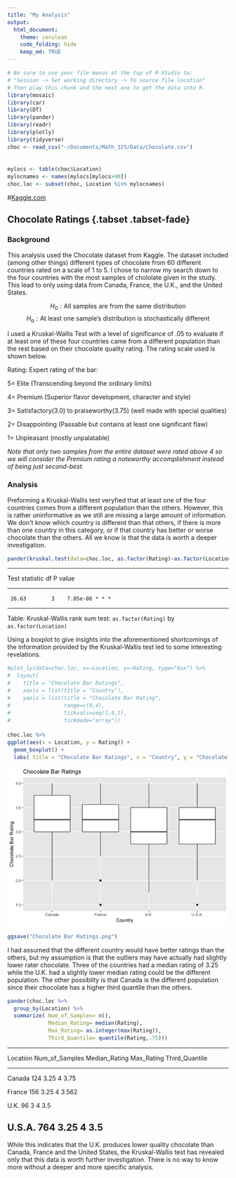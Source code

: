 ```yaml
---
title: "My Analysis"
output: 
  html_document:
    theme: cerulean
    code_folding: hide
    keep_md: TRUE
---
```



```r
# Be sure to use your file menus at the top of R-Studio to:
# "Session -> Set working directory -> To source file location"
# Then play this chunk and the next one to get the data into R.
library(mosaic)
library(car)
library(DT)
library(pander)
library(readr)
library(plotly)
library(tidyverse)
choc <- read_csv("~/Documents/Math_325/Data/Chocolate.csv")


mylocs <- table(choc$Location) 
mylocnames <- names(mylocs[mylocs>90])
choc.loc <- subset(choc, Location %in% mylocnames)
```




#[Kaggle.com](https://www.kaggle.com/rtatman/chocolate-bar-ratings/data)




## Chocolate Ratings {.tabset .tabset-fade}


### Background
<div>

This analysis used the Chocolate dataset from Kaggle. The dataset included (among other things) different types of chocolate from 60 different countries rated on a scale of 1 to 5. I chose to narrow my search down to the four countries with the most samples of chololate given in the study. This lead to only using data from Canada, France, the U.K., and the United States.

$$
  H_0:  \text{All samples are from the same distribution}
$$
$$
  H_a:  \text{At least one sample's distribution is stochastically different}
$$


 I used a Kruskal-Wallis Test with a level of significance of .05 to evaluate if at least one of these four countries came from a different population than the rest based on their chocolate quality rating. The rating scale used is shown below.

Rating: Expert rating of the bar:
 
  5= Elite (Transcending beyond the ordinary limits)
  
  4= Premium (Superior flavor development, character and style)
  
  3= Satisfactory(3.0) to praiseworthy(3.75) (well made with special qualities)
  
  2= Disappointing (Passable but contains at least one significant flaw)
  
  1= Unpleasant (mostly unpalatable)

*Note that only two samples from the entire dataset were rated above 4 so we will consider the Premium rating a noteworthy accomplishment instead of being just second-best.*
  
   
</div>

### Analysis
<div>

Preforming a Kruskal-Wallis test veryfied that at least one of the four countries comes from a different population than the others. However, this is rather uninformative as we still are missing a large amount of information. We don't know which country is different than that others, if there is more than one country in this category, or if that country has better or worse chocolate than the others. All we know is that the data is worth a deeper investigation.


```r
pander(kruskal.test(data=choc.loc, as.factor(Rating)~as.factor(Location)))
```


--------------------------------------
 Test statistic   df      P value     
---------------- ---- ----------------
     26.63        3    7.05e-06 * * * 
--------------------------------------

Table: Kruskal-Wallis rank sum test: `as.factor(Rating)` by `as.factor(Location)`

Using a boxplot to give insights into the aforementioned shortcomings of the information provided by the Kruskal-Wallis test led to some interesting revelations. 


```r
#plot_ly(data=choc.loc, x=~Location, y=~Rating, type="box") %>%
#  layout(
#    title = "Chocolate Bar Ratings",
#    xaxis = list(title = "Country"),
#    yaxis = list(title = "Chocolate Bar Rating",
#                 range=c(0,4), 
#                 tickvals=seq(1,4,1), 
#                 tickmode="array"))

choc.loc %>%
ggplot(aes(x = Location, y = Rating)) +
  geom_boxplot() +
  labs( title = "Chocolate Bar Ratings", x = "Country", y = "Chocolate Bar Rating")
```

![](Chocolate_files/figure-html/unnamed-chunk-3-1.png)<!-- -->

```r
ggsave("Chocolate Bar Ratings.png")
```

I had assumed that the different country would have better ratings than the others, but my assumption is that the outliers may have actually had slightly lower rater chocolate. Three of the countries had a median rating of 3.25 while the U.K. had a slightly lower median rating could be the different population. The other possiblity is that Canada is the different population since their chocolate has a higher third quantile than the others.


```r
pander(choc.loc %>%
  group_by(Location) %>%
  summarize( Num_of_Samples= n(),
             Median_Rating= median(Rating),
             Max_Rating= as.integer(max(Rating)),
             Third_Quantile= quantile(Rating,.75)))
```


-------------------------------------------------------------------------
 Location   Num_of_Samples   Median_Rating   Max_Rating   Third_Quantile 
---------- ---------------- --------------- ------------ ----------------
  Canada         124             3.25            4             3.75      

  France         156             3.25            4            3.562      

   U.K.           96               3             4             3.5       

  U.S.A.         764             3.25            4             3.5       
-------------------------------------------------------------------------

While this indicates that the U.K. produces lower quality chocolate than Canada, France and the United States, the Kruskal-Wallis test has revealed only that this data is worth further investigation. There is no way to know more without a deeper and more specific analysis.

<div>

